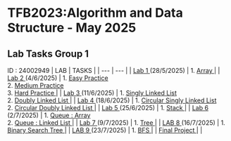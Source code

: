 # TFB2023:Algorithm and Data Structure - May 2025
## Lab Tasks Group 1
ID : 24002949
| LAB | TASKS |
| --- | --- |
| [ Lab 1 ](https://github.com/aisysfia/TFB2023_DSA_24002949/tree/main/LAB%201) (28/5/2025) | 1. [ Array ](https://github.com/aisysfia/TFB2023_DSA_24002949/blob/main/LAB%201/24002949_aisya_L1.cpp) |
| [ Lab 2 ](https://github.com/aisysfia/TFB2023_DSA_24002949/tree/main/LAB%202) (4/6/2025) | 1. [ Easy Practice ](https://github.com/aisysfia/TFB2023_DSA_24002949/blob/main/LAB%202/easy_lab2.cpp)<br>2. [ Medium Practice ](https://github.com/aisysfia/TFB2023_DSA_24002949/blob/main/LAB%202/medium_lab2.cpp)<br>3. [ Hard Practice ](https://github.com/aisysfia/TFB2023_DSA_24002949/blob/main/LAB%202/hard_lab2.cpp) |
| [ Lab 3 ](https://github.com/aisysfia/TFB2023_DSA_24002949/tree/main/LAB%203) (11/6/2025) | 1. [ Singly Linked List ](https://github.com/aisysfia/TFB2023_DSA_24002949/blob/main/LAB%203/singlylinkedlist.cpp)<br>2. [ Doubly Linked List ](https://github.com/aisysfia/TFB2023_DSA_24002949/blob/main/LAB%203/doublylinkedlist.cpp) |
| [ Lab 4 ](https://github.com/aisysfia/TFB2023_DSA_24002949/tree/main/LAB%204) (18/6/2025) | 1. [ Circular Singly Linked List ](https://github.com/aisysfia/TFB2023_DSA_24002949/blob/main/LAB%204/circularsinglylinkedlist.cpp)<br>2. [ Circular Doubly Linked List ](https://github.com/aisysfia/TFB2023_DSA_24002949/blob/main/LAB%204/circulardoublylinkedlist.cpp) |
| [ Lab 5 ](https://github.com/aisysfia/TFB2023_DSA_24002949/tree/main/LAB%205) (25/6/2025) | 1. [ Stack ](https://github.com/aisysfia/TFB2023_DSA_24002949/blob/main/LAB%205/stack.cpp) |
| [ Lab 6 ](https://github.com/aisysfia/TFB2023_DSA_24002949/tree/main/LAB%206) (2/7/2025) | 1. [ Queue : Array ](https://github.com/aisysfia/TFB2023_DSA_24002949/blob/main/LAB%206/queuearray.cpp)<br>2. [ Queue : Linked List ](https://github.com/aisysfia/TFB2023_DSA_24002949/blob/main/LAB%206/queuelinkedlist.cpp) |
| [ Lab 7 ](https://github.com/aisysfia/TFB2023_DSA_24002949/tree/main/LAB%207) (9/7/2025) | 1. [ Tree ](https://github.com/aisysfia/TFB2023_DSA_24002949/blob/main/LAB%207/tree.cpp) |
| [ LAB 8 ](https://github.com/aisysfia/TFB2023_DSA_24002949/tree/main/LAB%208) (16/7/2025) | 1. [ Binary Search Tree ](https://github.com/aisysfia/TFB2023_DSA_24002949/blob/main/LAB%208/binarysearchtree.cpp) |
| [ LAB 9 ](https://github.com/aisysfia/TFB2023_DSA_24002949/tree/main/LAB%209) (23/7/2025) | 1. [ BFS ](https://github.com/aisysfia/TFB2023_DSA_24002949/blob/main/LAB%209/BFS.cpp) |
| [ Final Project ](https://github.com/aisysfia/TFB2023_DSA_24002949/tree/main/Final%20Project) | |
